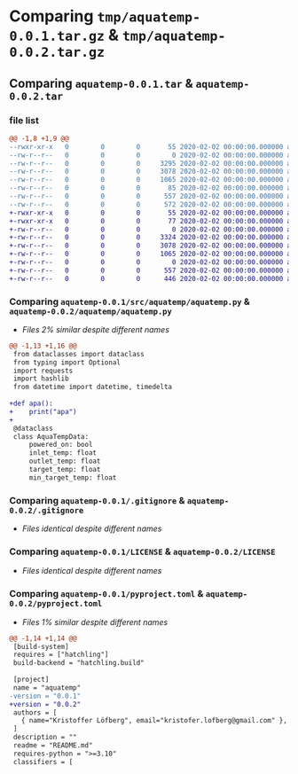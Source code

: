 # Comparing `tmp/aquatemp-0.0.1.tar.gz` & `tmp/aquatemp-0.0.2.tar.gz`

## Comparing `aquatemp-0.0.1.tar` & `aquatemp-0.0.2.tar`

### file list

```diff
@@ -1,8 +1,9 @@
--rwxr-xr-x   0        0        0       55 2020-02-02 00:00:00.000000 aquatemp-0.0.1/build.sh
--rw-r--r--   0        0        0        0 2020-02-02 00:00:00.000000 aquatemp-0.0.1/src/aquatemp/__init__.py
--rw-r--r--   0        0        0     3295 2020-02-02 00:00:00.000000 aquatemp-0.0.1/src/aquatemp/aquatemp.py
--rw-r--r--   0        0        0     3078 2020-02-02 00:00:00.000000 aquatemp-0.0.1/.gitignore
--rw-r--r--   0        0        0     1065 2020-02-02 00:00:00.000000 aquatemp-0.0.1/LICENSE
--rw-r--r--   0        0        0       85 2020-02-02 00:00:00.000000 aquatemp-0.0.1/README.md
--rw-r--r--   0        0        0      557 2020-02-02 00:00:00.000000 aquatemp-0.0.1/pyproject.toml
--rw-r--r--   0        0        0      572 2020-02-02 00:00:00.000000 aquatemp-0.0.1/PKG-INFO
+-rwxr-xr-x   0        0        0       55 2020-02-02 00:00:00.000000 aquatemp-0.0.2/build.sh
+-rwxr-xr-x   0        0        0       77 2020-02-02 00:00:00.000000 aquatemp-0.0.2/publish.sh
+-rw-r--r--   0        0        0        0 2020-02-02 00:00:00.000000 aquatemp-0.0.2/aquatemp/__init__.py
+-rw-r--r--   0        0        0     3324 2020-02-02 00:00:00.000000 aquatemp-0.0.2/aquatemp/aquatemp.py
+-rw-r--r--   0        0        0     3078 2020-02-02 00:00:00.000000 aquatemp-0.0.2/.gitignore
+-rw-r--r--   0        0        0     1065 2020-02-02 00:00:00.000000 aquatemp-0.0.2/LICENSE
+-rw-r--r--   0        0        0        0 2020-02-02 00:00:00.000000 aquatemp-0.0.2/README.md
+-rw-r--r--   0        0        0      557 2020-02-02 00:00:00.000000 aquatemp-0.0.2/pyproject.toml
+-rw-r--r--   0        0        0      446 2020-02-02 00:00:00.000000 aquatemp-0.0.2/PKG-INFO
```

### Comparing `aquatemp-0.0.1/src/aquatemp/aquatemp.py` & `aquatemp-0.0.2/aquatemp/aquatemp.py`

 * *Files 2% similar despite different names*

```diff
@@ -1,13 +1,16 @@
 from dataclasses import dataclass
 from typing import Optional
 import requests
 import hashlib
 from datetime import datetime, timedelta
 
+def apa():
+    print("apa")
+
 @dataclass
 class AquaTempData:
     powered_on: bool
     inlet_temp: float
     outlet_temp: float
     target_temp: float
     min_target_temp: float
```

### Comparing `aquatemp-0.0.1/.gitignore` & `aquatemp-0.0.2/.gitignore`

 * *Files identical despite different names*

### Comparing `aquatemp-0.0.1/LICENSE` & `aquatemp-0.0.2/LICENSE`

 * *Files identical despite different names*

### Comparing `aquatemp-0.0.1/pyproject.toml` & `aquatemp-0.0.2/pyproject.toml`

 * *Files 1% similar despite different names*

```diff
@@ -1,14 +1,14 @@
 [build-system]
 requires = ["hatchling"]
 build-backend = "hatchling.build"
 
 [project]
 name = "aquatemp"
-version = "0.0.1"
+version = "0.0.2"
 authors = [
   { name="Kristoffer Löfberg", email="kristofer.lofberg@gmail.com" },
 ]
 description = ""
 readme = "README.md"
 requires-python = ">=3.10"
 classifiers = [
```

